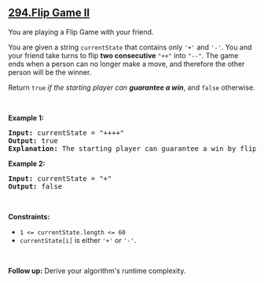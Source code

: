 ## [294.Flip Game II](https://leetcode.com/problems/flip-game-ii/)
<p>You are playing a Flip Game with your friend.</p>

<p>You are given a string <code>currentState</code> that contains only <code>&#39;+&#39;</code> and <code>&#39;-&#39;</code>. You and your friend take turns to flip <strong>two consecutive</strong> <code>&quot;++&quot;</code> into <code>&quot;--&quot;</code>. The game ends when a person can no longer make a move, and therefore the other person will be the winner.</p>

<p>Return <code>true</code> <em>if the starting player can <strong>guarantee a win</strong></em>, and <code>false</code> otherwise.</p>

<p>&nbsp;</p>
<p><strong class="example">Example 1:</strong></p>

<pre>
<strong>Input:</strong> currentState = &quot;++++&quot;
<strong>Output:</strong> true
<strong>Explanation:</strong> The starting player can guarantee a win by flipping the middle &quot;++&quot; to become &quot;+--+&quot;.
</pre>

<p><strong class="example">Example 2:</strong></p>

<pre>
<strong>Input:</strong> currentState = &quot;+&quot;
<strong>Output:</strong> false
</pre>

<p>&nbsp;</p>
<p><strong>Constraints:</strong></p>

<ul>
	<li><code>1 &lt;= currentState.length &lt;= 60</code></li>
	<li><code>currentState[i]</code> is either <code>&#39;+&#39;</code> or <code>&#39;-&#39;</code>.</li>
</ul>

<p>&nbsp;</p>
<strong>Follow up:</strong> Derive your algorithm&#39;s runtime complexity.